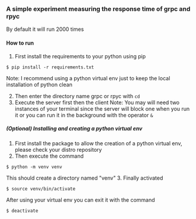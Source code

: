 
### A simple experiment measuring the response time of grpc and rpyc

By default it will run 2000 times

#### How to run

1. First install the requirements to your python using pip
```
$ pip install -r requirements.txt
```
Note: I recommend using a python virtual env just to keep the local installation of python clean

2. Then enter the directory name grpc or rpyc with `cd`
3. Execute the server first then the client
Note: You may will need two instances of your terminal since the server will block one when you run it or you can run it in the background with the operator `&`


##### (Optional) Installing and creating a python virtual env
1. First install the package to allow the creation of a python virtual env, please check your distro repository
2. Then execute the command
```
$ python -m venv venv
```
This should create a directory named "venv"
3. Finally activated
```
$ source venv/bin/activate
```
After using your virtual env you can exit it with the command
```
$ deactivate
```
